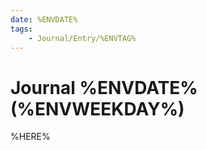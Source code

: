 ```yaml
---
date: %ENVDATE%
tags:
    - Journal/Entry/%ENVTAG%
---
```


# Journal %ENVDATE% (%ENVWEEKDAY%)

%HERE%
